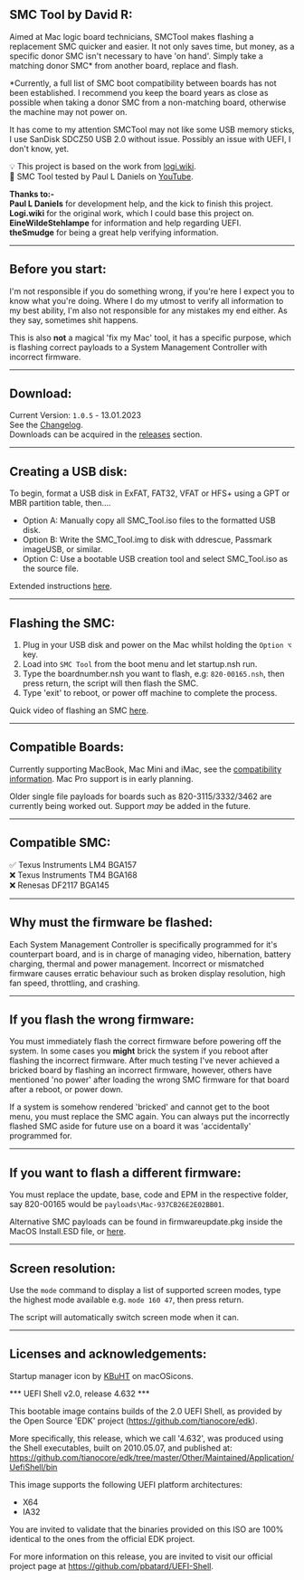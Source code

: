 **SMC Tool by David R:**
-
Aimed at Mac logic board technicians, SMCTool makes flashing a replacement SMC quicker and easier. It not only saves time, but money, as a specific donor SMC isn't necessary to have 'on hand'. Simply take a matching donor SMC* from another board, replace and flash.

*Currently, a full list of SMC boot compatibility between boards has not been established. I recommend you keep the board years as close as possible when taking a donor SMC from a non-matching board, otherwise the machine may not power on.

It has come to my attention SMCTool may not like some USB memory sticks, I use SanDisk SDCZ50 USB 2.0 without issue. Possibly an issue with UEFI, I don't know, yet.

💡 This project is based on the work from  [logi.wiki](https://logi.wiki/index.php?title=SMC_flashing).\
🎥 SMC Tool tested by Paul L Daniels on [YouTube](https://www.youtube.com/watch?v=q8LEh8C4iYo).

**Thanks to:-**\
**Paul L Daniels** for development help, and the kick to finish this project.\
**Logi.wiki** for the original work, which I could base this project on.\
**EineWildeStehlampe** for information and help regarding UEFI.\
**theSmudge** for being a great help verifying information.

---
**Before you start:**
-
I'm not responsible if you do something wrong, if you're here I expect you to know what you're doing. Where I do my utmost to verify all information to my best ability, I'm also not responsible for any mistakes my end either. As they say, sometimes shit happens.

This is also **not** a magical 'fix my Mac' tool, it has a specific purpose, which is flashing correct payloads to a System Management Controller with incorrect firmware.

---
**Download:**
-
Current Version: `1.0.5` - 13.01.2023\
See the [Changelog](CHANGELOG.md).\
Downloads can be acquired in the [releases](https://github.com/MuertoGB/SMCTool/releases) section.

---
**Creating a USB disk:**
-
To begin, format a USB disk in ExFAT, FAT32, VFAT or HFS+ using a GPT or MBR partition table, then....

- Option A: Manually copy all SMC_Tool.iso files to the formatted USB disk.
- Option B: Write the SMC_Tool.img to disk with ddrescue, Passmark imageUSB, or similar.
- Option C: Use a bootable USB creation tool and select SMC_Tool.iso as the source file.

Extended instructions [here](BOOTABLEUSB.md).

---
**Flashing the SMC:**
-
  1. Plug in your USB disk and power on the Mac whilst holding the `Option ⌥` key.
  2. Load into `SMC Tool` from the boot menu and let startup.nsh run.
  3. Type the boardnumber.nsh you want to flash, e.g: `820-00165.nsh`, then press return, the script will then flash the SMC.
  4. Type 'exit' to reboot, or power off machine to complete the process.

  Quick video of flashing an SMC [here](https://www.youtube.com/watch?v=nUm30m3zNxI).

---
**Compatible Boards:**
-
Currently supporting MacBook, Mac Mini and iMac, see the [compatibility information](COMPATIBILITY.md). Mac Pro support is in early planning.

Older single file payloads for boards such as 820-3115/3332/3462 are currently being worked out. Support *may* be added in the future.

---
**Compatible SMC:**
-
✅ Texus Instruments LM4 BGA157\
❌ Texus Instruments TM4 BGA168\
❌ Renesas DF2117 BGA145

---
**Why must the firmware be flashed:**
-
Each System Management Controller is specifically programmed for it's counterpart board, and is in charge of managing video, hibernation, battery charging, thermal and power management. Incorrect or mismatched firmware causes erratic behaviour such as broken display resolution, high fan speed, throttling, and crashing.

---
**If you flash the wrong firmware:**
-
You must immediately flash the correct firmware before powering off the system. In some cases you **might** brick the system if you reboot after flashing the incorrect firmware. After much testing I've never achieved a bricked board by flashing an incorrect firmware, however, others have mentioned 'no power' after loading the wrong SMC firmware for that board after a reboot, or power down.

If a system is somehow rendered 'bricked' and cannot get to the boot menu, you must replace the SMC again. You can always put the incorrectly flashed SMC aside for future use on a board it was 'accidentally' programmed for.

---
**If you want to flash a different firmware:**
-
You must replace the update, base, code and EPM in the respective folder, say 820-00165 would be `payloads\Mac-937CB26E2E02BB01`.

Alternative SMC payloads can be found in firmwareupdate.pkg inside the MacOS Install.ESD file, or [here](https://github.com/sadponyguerillaboy/SMC-Toolkit/tree/main/SMCPayloads).

---
**Screen resolution:**
-
Use the `mode` command to display a list of supported screen modes, type the highest mode available e.g. `mode 160 47`, then press return.

The script will automatically switch screen mode when it can.

---
**Licenses and acknowledgements:**
-
Startup manager icon by [KBuHT](https://macosicons.com/#/u/KBuHT) on macOSicons.

  *** UEFI Shell v2.0, release 4.632 ***

  This bootable image contains builds of the 2.0 UEFI Shell, as provided by the
  Open Source 'EDK' project (https://github.com/tianocore/edk).

  More specifically, this release, which we call '4.632', was produced using the
  Shell executables, built on 2010.05.07, and published at:
  https://github.com/tianocore/edk/tree/master/Other/Maintained/Application/UefiShell/bin

  This image supports the following UEFI platform architectures:
  * X64
  * IA32

  You are invited to validate that the binaries provided on this ISO are 100%
  identical to the ones from the official EDK project.

  For more information on this release, you are invited to visit our official
  project page at https://github.com/pbatard/UEFI-Shell.
